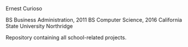 Ernest Curioso

BS Business Administration, 2011
BS Computer Science, 2016
California State University Northridge

Repository containing all school-related projects.
